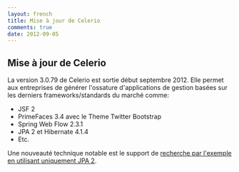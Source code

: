 ```yaml
---
layout: french
title: Mise à jour de Celerio
comments: true
date: 2012-09-05
---
```


## Mise à jour de Celerio

La version 3.0.79 de Celerio est sortie début septembre 2012.
Elle permet aux entreprises de générer l'ossature d'applications de gestion basées sur les derniers frameworks/standards du marché comme:

* JSF 2
* PrimeFaces 3.4 avec le Theme Twitter Bootstrap 
* Spring Web Flow 2.3.1
* JPA 2 et Hibernate 4.1.4
* Etc.

Une nouveauté technique notable est le support de <a href="http://www.springfuse.com/2012/09/05/jpa-query-by-example.html">recherche par l'exemple en utilisant uniquement JPA 2</a>.

